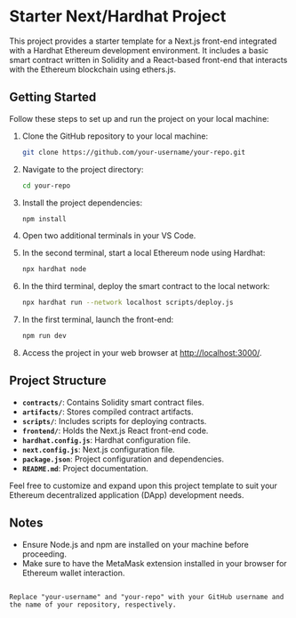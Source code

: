 # Starter Next/Hardhat Project

This project provides a starter template for a Next.js front-end integrated with a Hardhat Ethereum development environment. It includes a basic smart contract written in Solidity and a React-based front-end that interacts with the Ethereum blockchain using ethers.js.

## Getting Started

Follow these steps to set up and run the project on your local machine:

1. Clone the GitHub repository to your local machine:

   ```bash
   git clone https://github.com/your-username/your-repo.git
   ```

2. Navigate to the project directory:

   ```bash
   cd your-repo
   ```

3. Install the project dependencies:

   ```bash
   npm install
   ```

4. Open two additional terminals in your VS Code.

5. In the second terminal, start a local Ethereum node using Hardhat:

   ```bash
   npx hardhat node
   ```

6. In the third terminal, deploy the smart contract to the local network:

   ```bash
   npx hardhat run --network localhost scripts/deploy.js
   ```

7. In the first terminal, launch the front-end:

   ```bash
   npm run dev
   ```

8. Access the project in your web browser at [http://localhost:3000/](http://localhost:3000/).

## Project Structure

- **`contracts/`**: Contains Solidity smart contract files.
- **`artifacts/`**: Stores compiled contract artifacts.
- **`scripts/`**: Includes scripts for deploying contracts.
- **`frontend/`**: Holds the Next.js React front-end code.
- **`hardhat.config.js`**: Hardhat configuration file.
- **`next.config.js`**: Next.js configuration file.
- **`package.json`**: Project configuration and dependencies.
- **`README.md`**: Project documentation.

Feel free to customize and expand upon this project template to suit your Ethereum decentralized application (DApp) development needs.

## Notes

- Ensure Node.js and npm are installed on your machine before proceeding.
- Make sure to have the MetaMask extension installed in your browser for Ethereum wallet interaction.

```

Replace "your-username" and "your-repo" with your GitHub username and the name of your repository, respectively.
